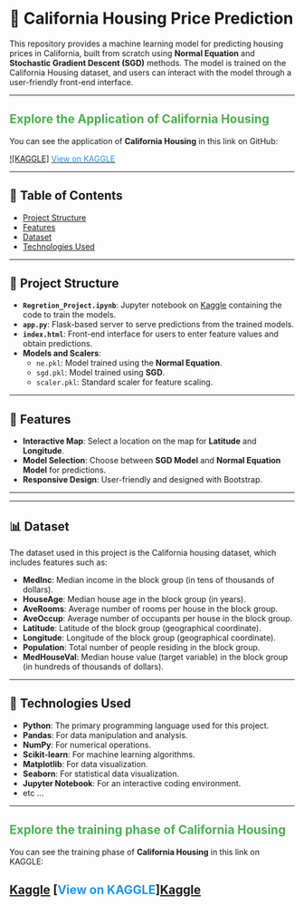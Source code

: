 # 🏡 California Housing Price Prediction

This repository provides a machine learning model for predicting housing prices in California, built from scratch using **Normal Equation** and **Stochastic Gradient Descent (SGD)** methods. The model is trained on the California Housing dataset, and users can interact with the model through a user-friendly front-end interface.

---

## <span style="color: #4CAF50;">Explore the Application of  California Housing</span>

You can see the application of **California Housing** in this link on GitHub:

[![KAGGLE]](https://www.kaggle.com/code/ahmadrezagholami2001/machine-learning-housing-estimation) [<span style="color: #2196F3;">View on KAGGLE</span>](https://www.kaggle.com/code/ahmadrezagholami2001/machine-learning-housing-estimation)


---

## 📑 Table of Contents

- [Project Structure](#-project-structure)
- [Features](#-features)
- [Dataset](#-dataset)
- [Technologies Used](#-technologies-used)
---

## 📂 Project Structure

- **`Regretion_Project.ipynb`**: Jupyter notebook on [Kaggle]([https://www.kaggle.com/code/ahmadrezagholami2001/machine-learning-housing-estimation]) containing the code to train the models.
- **`app.py`**: Flask-based server to serve predictions from the trained models.
- **`index.html`**: Front-end interface for users to enter feature values and obtain predictions.
- **Models and Scalers**:
    - `ne.pkl`: Model trained using the **Normal Equation**.
    - `sgd.pkl`: Model trained using **SGD**.
    - `scaler.pkl`: Standard scaler for feature scaling.

---

## 🌟 Features

- **Interactive Map**: Select a location on the map for **Latitude** and **Longitude**.
- **Model Selection**: Choose between **SGD Model** and **Normal Equation Model** for predictions.
- **Responsive Design**: User-friendly and designed with Bootstrap.

---

---
## 📊 Dataset

The dataset used in this project is the California housing dataset, which includes features such as:

- **MedInc**: Median income in the block group (in tens of thousands of dollars).
- **HouseAge**: Median house age in the block group (in years).
- **AveRooms**: Average number of rooms per house in the block group.
- **AveOccup**: Average number of occupants per house in the block group.
- **Latitude**: Latitude of the block group (geographical coordinate).
- **Longitude**: Longitude of the block group (geographical coordinate).
- **Population**: Total number of people residing in the block group.
- **MedHouseVal**: Median house value (target variable) in the block group (in hundreds of thousands of dollars).

---

## 🔧 Technologies Used

- **Python**: The primary programming language used for this project.
- **Pandas**: For data manipulation and analysis.
- **NumPy**: For numerical operations.
- **Scikit-learn**: For machine learning algorithms.
- **Matplotlib**: For data visualization.
- **Seaborn**: For statistical data visualization.
- **Jupyter Notebook**: For an interactive coding environment.
- etc ...

---

## <span style="color: #4CAF50;">Explore the training phase of  California Housing</span>

You can see the training phase of **California Housing** in this link on KAGGLE:

[Kaggle]([https://www.kaggle.com/code/ahmadrezagholami2001/machine-learning-housing-estimation]) [<span style="color: #2196F3;">View on KAGGLE</span>][Kaggle]([https://www.kaggle.com/code/ahmadrezagholami2001/machine-learning-housing-estimation])
---
